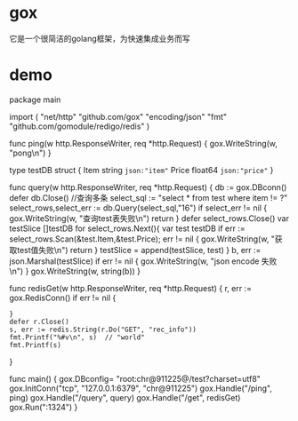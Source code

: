 # gox
它是一个很简洁的golang框架，为快速集成业务而写

# demo
package main

import (
    "net/http"
    "github.com/gox"
    "encoding/json"
    "fmt"
    "github.com/gomodule/redigo/redis"
)

func ping(w http.ResponseWriter, req *http.Request) {
    gox.WriteString(w, "pong\n")
}

type testDB struct {
    Item string `json:"item"`
    Price float64 `json:"price"`
}

func query(w http.ResponseWriter, req *http.Request) {
    db := gox.DBconn()
    defer db.Close()
    //查询多条
    select_sql := "select * from test where item != ?"
    select_rows,select_err := db.Query(select_sql,"16")
    if select_err != nil {
        gox.WriteString(w, "查询test表失败\n")
        return
    }
    defer select_rows.Close()
    var testSlice []testDB
    for select_rows.Next(){
        var test testDB
        if err := select_rows.Scan(&test.Item,&test.Price); err != nil {
            gox.WriteString(w, "获取test值失败\n")
            return
        }
        testSlice = append(testSlice, test)
    }
    b, err := json.Marshal(testSlice)
    if err != nil {
        gox.WriteString(w, "json encode 失败\n")
    }
    gox.WriteString(w, string(b))
}

func redisGet(w http.ResponseWriter, req *http.Request) {
    r, err := gox.RedisConn()
    if err != nil {

    }
    defer r.Close()
    s, err := redis.String(r.Do("GET", "rec_info"))
    fmt.Printf("%#v\n", s)  // "world"
    fmt.Printf(s)
}

func main() {
    gox.DBconfig= "root:chr@911225@/test?charset=utf8"
    gox.InitConn("tcp", "127.0.0.1:6379", "chr@911225")
    gox.Handle("/ping", ping)
    gox.Handle("/query", query)
    gox.Handle("/get", redisGet)
    gox.Run(":1324")
}

